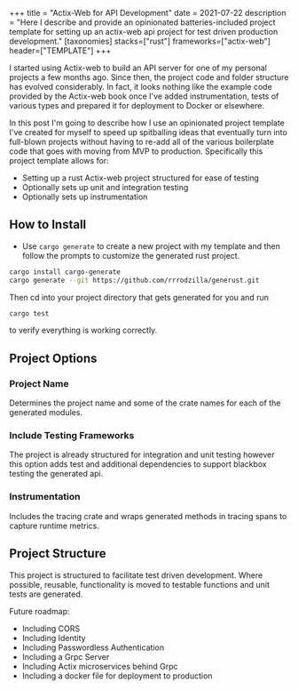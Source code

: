 +++
title = "Actix-Web for API Development"
date = 2021-07-22
description = "Here I describe and provide an opinionated batteries-included project template for setting up an actix-web api project for test driven production development."
[taxonomies]
stacks=["rust"]
frameworks=["actix-web"]
header=["TEMPLATE"]
+++

I started using Actix-web to build an API server for one of my personal projects a few months ago.  Since then, the project code and folder structure has evolved considerably.  In fact, it looks nothing like the example code provided by the Actix-web book once I've added instrumentation, tests of various types and prepared it for deployment to Docker or elsewhere.  

In this post I'm going to describe how I use an opinionated project template I've created for myself to speed up spitballing ideas that eventually turn into full-blown projects without having to re-add all of the various boilerplate code that goes with moving from MVP to production.  Specifically this project template allows for: 

- Setting up a rust Actix-web project structured for ease of testing
- Optionally sets up unit and integration testing
- Optionally sets up instrumentation

## How to Install

- Use `cargo generate` to create a new project with my template and then follow the prompts to customize the generated rust project.

```bash
cargo install cargo-generate
cargo generate --git https://github.com/rrrodzilla/generust.git
```
Then cd into your project directory that gets generated for you and run
```bash
cargo test
```
to verify everything is working correctly.

## Project Options

### Project Name
Determines the project name and some of the crate names for each of the generated modules.

### Include Testing Frameworks
The project is already structured for integration and unit testing however this option adds test and additional dependencies to support blackbox testing the generated api.

### Instrumentation
Includes the tracing crate and wraps generated methods in tracing spans to capture runtime metrics.

## Project Structure
This project is structured to facilitate test driven development.  Where possible, reusable, functionality is moved to testable functions and unit tests are generated.


Future roadmap:

- Including CORS
- Including Identity
- Including Passwordless Authentication
- Including a Grpc Server
- Including Actix microservices behind Grpc
- Including a docker file for deployment to production
